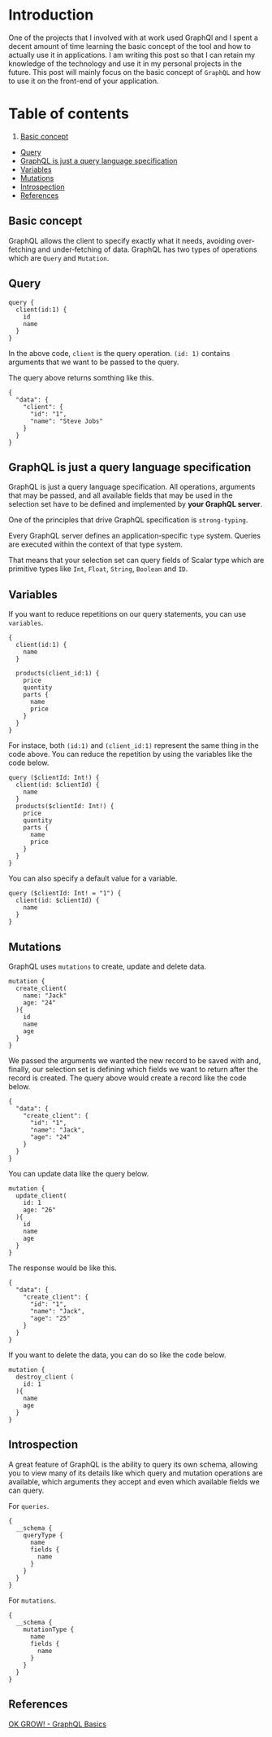 # Introduction
One of the projects that I involved with at work used GraphQl and I spent a decent amount of time learning the basic concept of the tool and how to actually use it in applications. I am writing this post so that I can retain my knowledge of the technology and use it in my personal projects in the future.
This post will mainly focus on the basic concept of `GraphQL` and how to use it on the front-end of your application.

# Table of contents
1. [Basic concept](#basic-concept)
- [Query](#query)
- [GraphQL is just a query language specification](#graphql-is-just-a-query-language-specification)
- [Variables](#variables)
- [Mutations](#mutations)
- [Introspection](#introspection)
- [References](#references)

## Basic concept
GraphQL allows the client to specify exactly what it needs, avoiding over‐fetching and under‐fetching of data.
GraphQL has two types of operations which are `Query` and `Mutation`.

## Query

```
query {
  client(id:1) {
    id
    name
  }
}
```

In the above code, `client` is the query operation. `(id: 1)` contains arguments that we want to be passed to the query.

The query above returns somthing like this.

```
{
  "data": {
    "client": {
      "id": "1",
      "name": "Steve Jobs"
    }
  }
}
```

## GraphQL is just a query language specification

GraphQL is just a query language specification. All operations, arguments that may be passed, and all available fields that may be used in the selection set have to be defined and implemented by __your GraphQL server__.

One of the principles that drive GraphQL specification is `strong-typing`.

Every GraphQL server defines an application‐specific `type` system. Queries are executed within the context of that type system.

That means that your selection set can query fields of Scalar type which are primitive types like `Int`, `Float`, `String`, `Boolean` and `ID`.


## Variables
If you want to reduce repetitions on our query statements, you can use `variables`.

```
{
  client(id:1) {
    name
  }
  
  products(client_id:1) {
    price
    quontity
    parts {
      name
      price
    }
  }
}
```
For instace, both `(id:1)` and `(client_id:1)` represent the same thing in the code above. You can reduce the repetition by using the variables like the code below.

```
query ($clientId: Int!) {
  client(id: $clientId) {
    name
  }
  products($clientId: Int!) {
    price
    quontity
    parts {
      name
      price
    }
  }
}
```

You can also specify a default value for a variable.

```
query ($clientId: Int! = "1") {
  client(id: $clientId) {
    name
  }
}
```

## Mutations
GraphQL uses `mutations` to create, update and delete data.

```
mutation {
  create_client(
    name: "Jack"
    age: "24"
  ){
    id
    name
    age
  }
}
```
We passed the arguments we wanted the new record to be saved with and, finally, our selection set is defining which fields we want to return after the record is created.
The query above would create a record like the code below.

```
{
  "data": {
    "create_client": {
      "id": "1",
      "name": "Jack",
      "age": "24"
    }
  }
}
```

You can update data like the query below.

```
mutation {
  update_client(
    id: 1
    age: "26"
  ){
    id
    name
    age
  }
}
```

The response would be like this.

```
{
  "data": {
    "create_client": {
      "id": "1",
      "name": "Jack",
      "age": "25"
    }
  }
}
```

If you want to delete the data, you can do so like the code below.

```
mutation {
  destroy_client (
    id: 1
  ){
    name
    age
  }
}
```

## Introspection
A great feature of GraphQL is the ability to query its own schema, allowing you to view many of its details like which query and mutation operations are available, which arguments they accept and even which available fields we can query.

For `queries`.

```
{
  __schema {
    queryType {
      name
      fields {
        name
      }
    }
  }
}
```

For `mutations`.

```
{
  __schema {
    mutationType {
      name
      fields {
        name
      }
    }
  }
}
```

## References
[OK GROW! - GraphQL Basics](https://www.okgrow.com/posts/graphql-basics)
